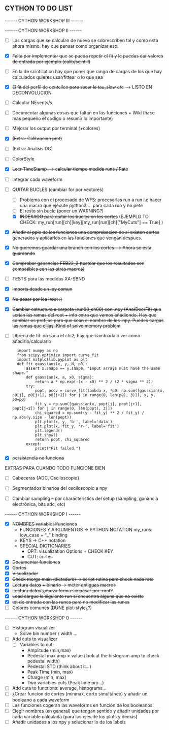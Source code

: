 ## CYTHON TO DO LIST

------ CYTHON WORKSHOP III ------

------ CYTHON WORKSHOP II ------

- [ ] Las cargas que se calculan de nuevo se sobrescriben tal y como esta ahora mismo. hay que pensar como organizar eso. 
- [x] ~~Falta por implementar que se pueda repetir el fit y le puedas dar valores de entrada por ejemplo (calib/scintill)~~
- [ ] En la de scintillation hay que poner que rango de cargas de los que hay calculados quieres usar/fittear o lo que sea
- [x] ~~El fit del perfil de centelleo para sacar la tau_slow etc~~ --> LISTO EN DECONVOLUCION
- [ ] Calcular NEvents/s 
- [ ] Documentar algunas cosas que faltan en las funciones + Wiki (hace mas pequeño el codigo o resumir lo importante)
- [ ] Mejorar los output por terminal (+colores)
- [x] ~~(Extra: Calibracion pmt)~~
- [ ] (Extra: Analisis DC)
- [ ] ColorStyle
- [x] ~~Leer TimeStamp --> calcular tiempo medida runs / Rate~~
- [ ] Integrar cada waveform

- [ ] QUITAR BUCLES (cambiar for por vectores)
    - [ ] Problema con el procesado de WFS: procesarlas run a run i.e hacer una macro que ejecute python3 ... para cada run y no pete
    - [ ] El resto sin bucle (poner un WARNING?)
    - [x] ~~INDEXADO para quitar los bucles en los cortes~~ (EJEMPLO TO CHECK: my_run[run][ch][key][my_run[run][ch]["MyCuts"] == True] )
- [x] ~~Añadir al ppio de las funciones una comprobacion de si existen cortes generados y aplicarlos en las funciones que vengan despues.~~
- [x] ~~No queremos guardar una branch con los cortes --> Ahora se esta guardando~~
- [x] ~~Comprobar ganancias FEB22_2 (testear que los resultados son compatibles con las otras macros)~~
- [ ] TESTS para las medidas XA-SBND 
- [x] ~~Imports desde un .py comun~~
- [x] ~~No pasar por los .root :)~~
- [x] ~~Cambiar estructura a carpeta (run00_ch00) con .npy (Ana/Dec/Fit) que serian las ramas del root + info extra que vamos añadiendo. Hay que cambiar os prefijos para que sean el nombre de los .npy. Puedes cargas las ramas que elijas. Kind of solve memory problem~~
- [ ] Libreria de fit: no saca el chi2; hay que cambiarla o ver como añadirlo/calcularlo

        import numpy as np
        from scipy.optimize import curve_fit
        import matplotlib.pyplot as plt
        def fit_gaussians(x, y, N, p0):
            assert x.shape == y.shape, "Input arrays must have the same shape."
            def gaussian(x, a, x0, sigma):
                return a * np.exp(-(x - x0) ** 2 / (2 * sigma ** 2))
            try:
                popt, pcov = curve_fit(lambda x, *p0: np.sum([gaussian(x, p0[j], p0[j+1], p0[j+2]) for j in range(0, len(p0), 3)]), x, y, p0=p0)
                fit_y = np.sum([gaussian(x, popt[j], popt[j+1], popt[j+2]) for j in range(0, len(popt), 3)])
                chi_squared = np.sum((y - fit_y) ** 2 / fit_y) / np.abs(y.size - len(popt))
                plt.plot(x, y, 'b-', label='data')
                plt.plot(x, fit_y, 'r-', label='fit')
                plt.legend()
                plt.show()
                return popt, chi_squared
            except:
                print("Fit failed.")

- [x] ~~persistencia no funciona~~

EXTRAS PARA CUANDO TODO FUNCIONE BIEN
- [ ] Cabeceras {ADC, Osciloscopio}
- [ ] Segmentados binarios del osciloscopio a npy
- [ ] Cambiar sampling – por characteristics del setup (sampling, ganancia electrónica, bits adc, etc)


------ CYTHON WORKSHOP I ------

- [x] ~~NOMBRES variables/funciones~~
    - FUNCIONES Y ARGUMENTOS → PYTHON NOTATION
      my_runs: low_case + “_” binding
    - KEYS → C++ notation
    - SPECIAL DICTIONARIES
        - OPT: visualization Options + CHECK KEY
        - CUT: cortes
- [x] ~~Documentar funciones~~
- [x] ~~Cortes~~
- [x] ~~Visualizador~~
- [x] ~~Check merge main (dictadura)  → script rutina para check nada roto~~
- [x] ~~Lectura datos + binario → meter antiguas macros~~
- [x] ~~Lectura datos ¿nueva forma sin pasar por .root?~~
- [x] ~~Load cargue la siguiente run si encuentra alguna que no existe~~
- [x] ~~txt de entrada con las runes para no modificar las runes~~
- [ ] Colores comunes (DUNE plot-style¿?)

------ CYTHON WORKSHOP 0 ------

- [ ] Histogram visualizer
    - Solve bin number / width ...
- [ ] Add cuts to visualizer 
    - [ ] Variables to cut:
      - Amplitude (min,max)
      - Pedestal max amp > value (look at the histogram amp to check pedestal width)
      - Pedestal STD (think about it...)
      - Peak Time (min, max)
      - Charge (min, max)
      - Two variables cuts (Peak time pro...)
- [ ] Add cuts to functions: average, histograms...
- [ ] ¿Crear funcion de cortes (minmax, corte simultáneo) y añadir un booleano a cada waveform
- [ ] Las funciones cogeran las waveforms en función de los booleanos.
- [ ] Elegir nombres (en general) que tengan sentido y añadir unidades por cada variable calculada (para los ejes de los plots y demás)
- [ ] Añadir unidades a los npy y solucionar lo de los labels
